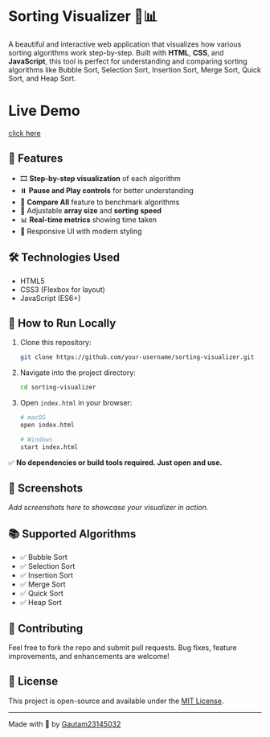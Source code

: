 # Sorting Visualizer 🧠📊

A beautiful and interactive web application that visualizes how various sorting algorithms work step-by-step. Built with **HTML**, **CSS**, and **JavaScript**, this tool is perfect for understanding and comparing sorting algorithms like Bubble Sort, Selection Sort, Insertion Sort, Merge Sort, Quick Sort, and Heap Sort.
# Live Demo
[click here](https://gautam23145032.github.io/sortingVisualizer/)

## 🌟 Features

- 🎞️ **Step-by-step visualization** of each algorithm  
- ⏸️ **Pause and Play controls** for better understanding  
- 🎯 **Compare All** feature to benchmark algorithms  
- 🔧 Adjustable **array size** and **sorting speed**  
- 📊 **Real-time metrics** showing time taken  
- 📱 Responsive UI with modern styling  

## 🛠️ Technologies Used

- HTML5  
- CSS3 (Flexbox for layout)  
- JavaScript (ES6+)  

## 🚀 How to Run Locally

1. Clone this repository:
   ```bash
   git clone https://github.com/your-username/sorting-visualizer.git
   ```

2. Navigate into the project directory:
   ```bash
   cd sorting-visualizer
   ```

3. Open `index.html` in your browser:
   ```bash
   # macOS
   open index.html

   # Windows
   start index.html
   ```

✅ **No dependencies or build tools required. Just open and use.**

## 📸 Screenshots

*Add screenshots here to showcase your visualizer in action.*

## 📚 Supported Algorithms

- ✅ Bubble Sort  
- ✅ Selection Sort  
- ✅ Insertion Sort  
- ✅ Merge Sort  
- ✅ Quick Sort  
- ✅ Heap Sort  

## 🙌 Contributing

Feel free to fork the repo and submit pull requests. Bug fixes, feature improvements, and enhancements are welcome!

## 📄 License

This project is open-source and available under the [MIT License](LICENSE).

---

Made with 💙 by [Gautam23145032](https://github.com/Gautam23145032)
